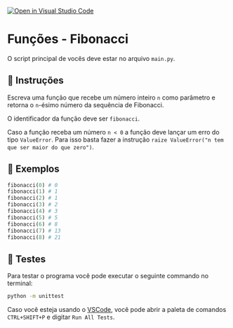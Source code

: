 [![Open in Visual Studio Code](https://classroom.github.com/assets/open-in-vscode-718a45dd9cf7e7f842a935f5ebbe5719a5e09af4491e668f4dbf3b35d5cca122.svg)](https://classroom.github.com/online_ide?assignment_repo_id=10996865&assignment_repo_type=AssignmentRepo)
# Funções - Fibonacci

O script principal de vocês deve estar no arquivo `main.py`.

## 📝 Instruções

Escreva uma função que recebe um número inteiro `n` como parâmetro e retorna o `n`-ésimo número da sequência de Fibonacci.

O identificador da função deve ser `fibonacci`.

Caso a função receba um número `n < 0` a função deve lançar um erro do tipo `ValueError`.
Para isso basta fazer a instrução `raize ValueError("n tem que ser maior do que zero")`.

## 📌 Exemplos

```python
fibonacci(0) # 0
fibonacci(1) # 1
fibonacci(2) # 1
fibonacci(3) # 2
fibonacci(4) # 3
fibonacci(5) # 5
fibonacci(6) # 8
fibonacci(7) # 13
fibonacci(8) # 21
```

## 🧪 Testes

Para testar o programa você pode executar o seguinte commando no terminal:

```bash
python -m unittest
```

Caso você esteja usando o [VSCode](https://code.visualstudio.com/), você pode abrir a paleta de comandos `CTRL+SHIFT+P` e digitar `Run All Tests`.

